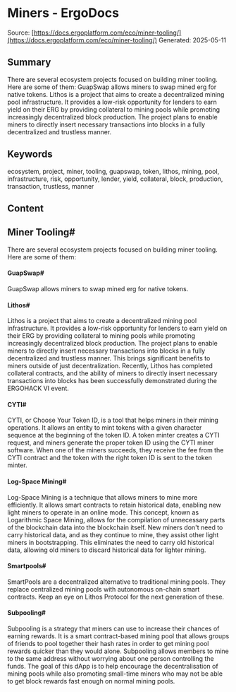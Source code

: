 # Miners - ErgoDocs
Source: [https://docs.ergoplatform.com/eco/miner-tooling/](https://docs.ergoplatform.com/eco/miner-tooling/)
Generated: 2025-05-11

## Summary
There are several ecosystem projects focused on building miner tooling. Here are some of them: GuapSwap allows miners to swap mined erg for native tokens. Lithos is a project that aims to create a decentralized mining pool infrastructure. It provides a low-risk opportunity for lenders to earn yield on their ERG by providing collateral to mining pools while promoting increasingly decentralized block production. The project plans to enable miners to directly insert necessary transactions into blocks in a fully decentralized and trustless manner.

## Keywords
ecosystem, project, miner, tooling, guapswap, token, lithos, mining, pool, infrastructure, risk, opportunity, lender, yield, collateral, block, production, transaction, trustless, manner

## Content
## Miner Tooling#
There are several ecosystem projects focused on building miner tooling. Here are some of them:

#### GuapSwap#
GuapSwap allows miners to swap mined erg for native tokens.

#### Lithos#
Lithos is a project that aims to create a decentralized mining pool infrastructure. It provides a low-risk opportunity for lenders to earn yield on their ERG by providing collateral to mining pools while promoting increasingly decentralized block production. The project plans to enable miners to directly insert necessary transactions into blocks in a fully decentralized and trustless manner. This brings significant benefits to miners outside of just decentralization. Recently, Lithos has completed collateral contracts, and the ability of miners to directly insert necessary transactions into blocks has been successfully demonstrated during the ERGOHACK VI event.

#### CYTI#
CYTI, or Choose Your Token ID, is a tool that helps miners in their mining operations. It allows an entity to mint tokens with a given character sequence at the beginning of the token ID. A token minter creates a CYTI request, and miners generate the proper token ID using the CYTI miner software. When one of the miners succeeds, they receive the fee from the CYTI contract and the token with the right token ID is sent to the token minter.

#### Log-Space Mining#
Log-Space Mining is a technique that allows miners to mine more efficiently. It allows smart contracts to retain historical data, enabling new light miners to operate in an online mode. This concept, known as Logarithmic Space Mining, allows for the compilation of unnecessary parts of the blockchain data into the blockchain itself. New miners don't need to carry historical data, and as they continue to mine, they assist other light miners in bootstrapping. This eliminates the need to carry old historical data, allowing old miners to discard historical data for lighter mining.

#### Smartpools#
SmartPools are a decentralized alternative to traditional mining pools. They replace centralized mining pools with autonomous on-chain smart contracts. Keep an eye on Lithos Protocol for the next generation of these.

#### Subpooling#
Subpooling is a strategy that miners can use to increase their chances of earning rewards. It is a smart contract-based mining pool that allows groups of friends to pool together their hash rates in order to get mining pool rewards quicker than they would alone. Subpooling allows members to mine to the same address without worrying about one person controlling the funds. The goal of this dApp is to help encourage the decentralisation of mining pools while also promoting small-time miners who may not be able to get block rewards fast enough on normal mining pools.
